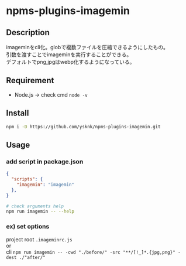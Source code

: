 # npms-plugins-imagemin

## Description

imageminをcli化。globで複数ファイルを圧縮できるようにしたもの。  
引数を渡すことでimageminを実行することができる。  
デフォルトでpng,jpgはwebp化するようになっている。

## Requirement

* Node.js -> check cmd `node -v`

## Install

```sh
npm i -D https://github.com/ysknk/npms-plugins-imagemin.git
```

## Usage

### add script in package.json

```json
{
  "scripts": {
    "imagemin": "imagemin"
  },
}
```

```sh
# check arguments help
npm run imagemin -- --help
```

### ex) set options

project root `.imageminrc.js`  
or  
cli `npm run imagemin -- -cwd "./before/" -src "**/[!_]*.{jpg,png}" -dest ./"after/"
`

